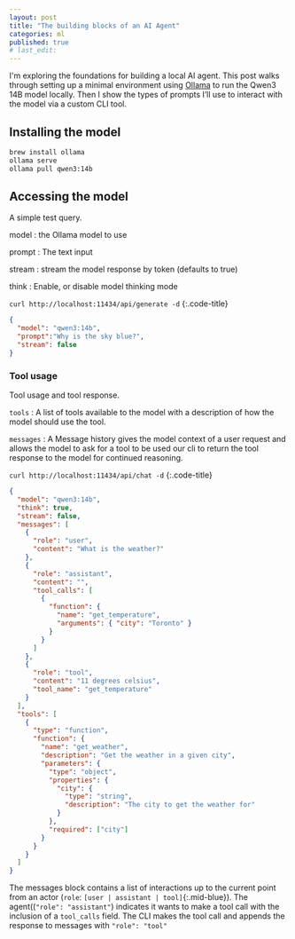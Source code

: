 ```yaml
---
layout: post
title: "The building blocks of an AI Agent"
categories: ml
published: true
# last_edit:
---
```


I'm exploring the foundations for building a local AI agent. This post walks through setting up a minimal environment using [Ollama](https://ollama.com/) to run the Qwen3 14B model locally. Then I show the types of prompts I’ll use to interact with the model via a custom CLI tool.

## Installing the model

```bash
brew install ollama
ollama serve
ollama pull qwen3:14b
```

## Accessing the model

A simple test query.

model
: the Ollama model to use

prompt
: The text input

stream
: stream the model response by token (defaults to true)

think
: Enable, or disable model thinking mode


`curl http://localhost:11434/api/generate -d` 
{:.code-title}
```json
{
  "model": "qwen3:14b",
  "prompt":"Why is the sky blue?",
  "stream": false
}
```

### Tool usage
Tool usage and tool response.

`tools`
: A list of tools available to the model with a description of how the model should use the tool.

`messages`
: A Message history gives the model context of a user request and allows the model to ask for a tool to be used our cli to return the tool response to the model for continued reasoning.

`curl http://localhost:11434/api/chat -d`
{:.code-title}
```json
{
  "model": "qwen3:14b",
  "think": true,
  "stream": false,
  "messages": [
    {
      "role": "user",
      "content": "What is the weather?"
    }, 
    {
      "role": "assistant",
      "content": "",
      "tool_calls": [
        {
          "function": {
            "name": "get_temperature",
            "arguments": { "city": "Toronto" }
          }
        }
      ]
    }, 
    {
      "role": "tool",
      "content": "11 degrees celsius",
      "tool_name": "get_temperature"
    }
  ],
  "tools": [
    {
      "type": "function",
      "function": {
        "name": "get_weather",
        "description": "Get the weather in a given city",
        "parameters": {
          "type": "object",
          "properties": {
            "city": {
              "type": "string",
              "description": "The city to get the weather for"
            }
          },
          "required": ["city"]
        }
      }
    }
  ]
}
```

The messages block contains a list of interactions up to the current point from an actor (`role`: `[user | assistant | tool]`{:.mid-blue}). The agent((`"role": "assistant"`) indicates it wants to make a tool call with the inclusion of a `tool_calls` field. The CLI makes the tool call and appends the response to messages with `"role": "tool"`
